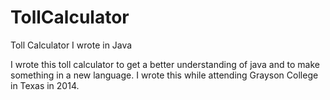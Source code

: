 # TollCalculator
Toll Calculator I wrote in Java


I wrote this toll calculator to get a better understanding of java and to make something in a new language. I wrote this while attending Grayson College in Texas in 2014.
